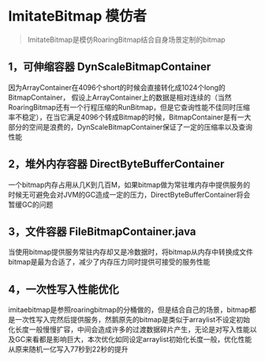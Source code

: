 # ImitateBitmap 模仿者
> ImitateBitmap是模仿RoaringBitmap结合自身场景定制的bitmap
## 1，可伸缩容器 DynScaleBitmapContainer
因为ArrayContainer在4096个short的时候会直接转化成1024个long的BitmapContainer，
假设上ArrayContainer上的数据是相对连续的（当然RoaringBitmap还有一个行程压缩的RunBitmap，但是它查询性能不佳同时压缩率不稳定），在当它满足4096个转成Bitmap的时候，BitmapContainer是有一大部分的空间是浪费的，DynScaleBitmapContainer保证了一定的压缩率以及查询性能

## 2，堆外内存容器 DirectByteBufferContainer
一个bitmap内存占用从几K到几百M，如果bitmap做为常驻堆内存中提供服务的时候无可避免会对JVM的GC造成一定的压力，DirectByteBufferContainer将会暂缓GC的问题

## 3，文件容器 FileBitmapContainer.java
当使用bitmap提供服务常驻内存却又是冷数据时，将bitmap从内存中转换成文件bitmap是最为合适了，减少了内存压力同时提供可接受的服务性能

## 4，一次性写入性能优化
imitaebitmap是参照roaringbitmap的分桶做的，但是结合自己的场景，bitmap都是一次性写入完然后提供服务，然鹅原先的bitmap是类似于arraylist不设定初始化长度一般慢慢扩容，中间会造成许多的过渡数据碎片产生，无论是对写入性能以及GC来看都是影响巨大，本次优化如同设定arraylist初始化长度一般，优化性能从原来随机一亿写入77秒到22秒的提升
